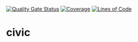 [![Quality Gate Status](https://sonarcloud.io/api/project_badges/measure?project=GMahlerTheTragic_civic&metric=alert_status)](https://sonarcloud.io/summary/new_code?id=GMahlerTheTragic_civic)
[![Coverage](https://sonarcloud.io/api/project_badges/measure?project=GMahlerTheTragic_civic&metric=coverage)](https://sonarcloud.io/summary/new_code?id=GMahlerTheTragic_civic)
[![Lines of Code](https://sonarcloud.io/api/project_badges/measure?project=GMahlerTheTragic_civic&metric=ncloc)](https://sonarcloud.io/summary/new_code?id=GMahlerTheTragic_civic)
# civic

